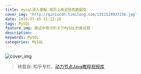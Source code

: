 ```yaml
---
title: mysql深入理解-简历上再说熟悉数据库
cover_img: 'http://qiniucdn.timilong.com/1551520937256.jpg'
date: 2019-07-05 11:22:28
tags: MySQL
feature_img: 面试中常问的关于MySQL的面试题
description: 
keywords: MySQL
categories: MySQL
---
```


![cover_img](http://qiniucdn.timilong.com/1551520937256.jpg)

> 转载自: 知乎专栏，[动力节点Java教程视频库](https://zhuanlan.zhihu.com/p/63377684)


